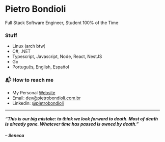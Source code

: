 # Pietro Bondioli

Full Stack Software Engineer, Student 100% of the Time

### Stuff

- Linux (arch btw)
- C#, .NET
- Typescript, Javascript, Node, React, NestJS
- Go
- Português, English, Español

### 📬 How to reach me

- My Personal [Website](https://www.pietrobondioli.com.br/)
- Email: [dev@pietrobondioli.com.br](mailto:dev@pietrobondioli.com.br)
- Linkedin: [@pietrobondioli](https://www.linkedin.com/in/pietrobondioli/)

---

#### _“This is our big mistake: to think we look forward to death. Most of death is already gone. Whatever time has passed is owned by death.”_

#### _– Seneca_
